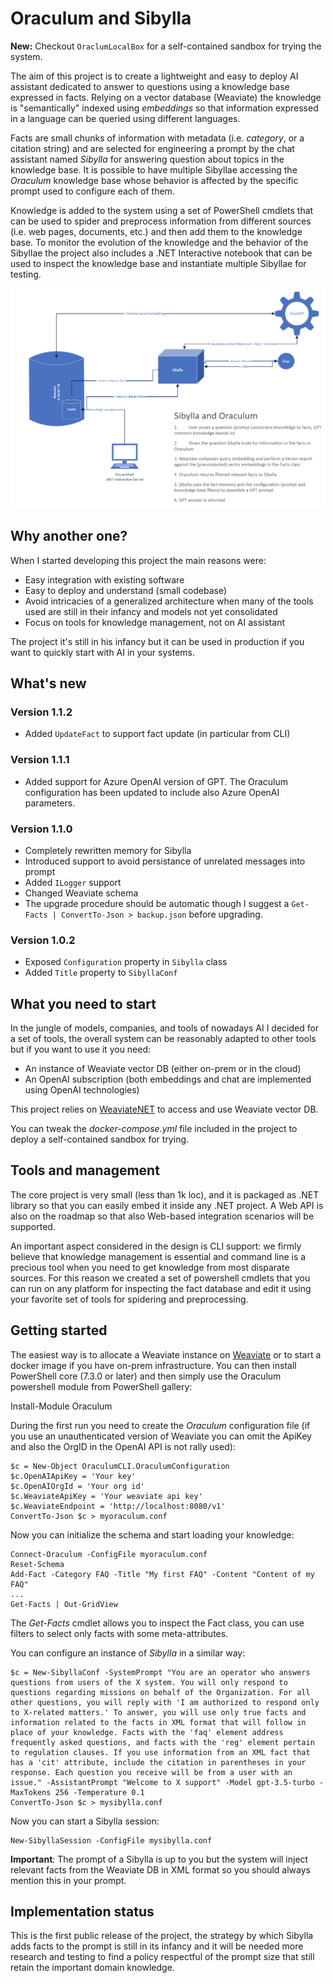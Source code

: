 # Oraculum and Sibylla

**New:** Checkout `OraclumLocalBox` for a self-contained sandbox for trying the system.

The aim of this project is to create a lightweight and easy to deploy AI assistant dedicated to answer
to questions using a knowledge base expressed in facts. Relying on a vector database (Weaviate) the 
knowledge is "semantically" indexed using *embeddings* so that information expressed in a language can 
be queried using different languages.

Facts are small chunks of information with metadata (i.e. *category*, or a citation string) and are
selected for engineering a prompt by the chat assistant named *Sibylla* for answering question about
topics in the knowledge base. It is possible to have multiple Sibyllae accessing the *Oraculum* knowledge
base whose behavior is affected by the specific prompt used to configure each of them.

Knowledge is added to the system using a set of PowerShell cmdlets that can be used to spider and
preprocess information from different sources (i.e. web pages, documents, etc.) and then add them to
the knowledge base. To monitor the evolution of the knowledge and the behavior of the Sibyllae the project
also includes a .NET Interactive notebook that can be used to inspect the knowledge base and instantiate
multiple Sibyllae for testing.

![System architecture](Architecture.png "System architecture")

## Why another one?
When I started developing this project the main reasons were:

- Easy integration with existing software
- Easy to deploy and understand (small codebase)
- Avoid intricacies of a generalized architecture when many of the tools used are still in their infancy and models not yet consolidated
- Focus on tools for knowledge management, not on AI assistant

The project it's still in his infancy but it can be used in production if you want to quickly start with AI in your systems.

## What's new

### Version 1.1.2
- Added `UpdateFact` to support fact update (in particular from CLI)

### Version 1.1.1
- Added support for Azure OpenAI version of GPT. The Oraculum configuration has been updated to include also Azure OpenAI parameters.

### Version 1.1.0
- Completely rewritten memory for Sibylla
- Introduced support to avoid persistance of unrelated messages into prompt
- Added `ILogger` support
- Changed Weaviate schema
- The upgrade procedure should be automatic though I suggest a `Get-Facts | ConvertTo-Json > backup.json` before upgrading.

### Version 1.0.2
- Exposed `Configuration` property in `Sibylla` class
- Added `Title` property to `SibyllaConf`

## What you need to start
In the jungle of models, companies, and tools of nowadays AI I decided for a set of tools, the overall system can be reasonably adapted to other tools but if you want to use it you need:

- An instance of Weaviate vector DB (either on-prem or in the cloud)
- An OpenAI subscription (both embeddings and chat are implemented using OpenAI technologies)

This project relies on [WeaviateNET](https://github.com/Unipisa/WeaviateNET) to access and use Weaviate vector DB.

You can tweak the *docker-compose.yml* file included in the project to deploy a self-contained sandbox for trying.

## Tools and management
The core project is very small (less than 1k loc), and it is packaged as .NET library so that you can easily embed it inside any .NET project. A Web API is also on the roadmap so that also Web-based integration scenarios will be supported.

An important aspect considered in the design is CLI support: we firmly believe that knowledge management is essential and command line is a precious tool when you need to get knowledge from most disparate sources. For this reason we created a set of powershell cmdlets that you can run on any platform for inspecting the fact database and edit it using your favorite set of tools for spidering and preprocessing.

## Getting started
The easiest way is to allocate a Weaviate instance on [Weaviate](https://weaviate.io) or to start a docker image if you have on-prem infrastructure. You can then install PowerShell core (7.3.0 or later) and then simply use the Oraculum powershell module from PowerShell gallery:

  Install-Module Oraculum

During the first run you need to create the *Oraculum* configuration file (if you use an unauthenticated version of Weaviate you can omit the ApiKey and also the OrgID in the OpenAI API is not rally used):

    $c = New-Object OraculumCLI.OraculumConfiguration
    $c.OpenAIApiKey = 'Your key'
    $c.OpenAIOrgId = 'Your org id'
    $c.WeaviateApiKey = 'Your weaviate api key'
    $c.WeaviateEndpoint = 'http://localhost:8080/v1'
    ConvertTo-Json $c > myoraculum.conf

Now you can initialize the schema and start loading your knowledge:

    Connect-Oraculum -ConfigFile myoraculum.conf
    Reset-Schema
    Add-Fact -Category FAQ -Title "My first FAQ" -Content "Content of my FAQ"
    ...
    Get-Facts | Out-GridView

The *Get-Facts* cmdlet allows you to inspect the Fact class, you can use filters to select only facts with some meta-attributes.

You can configure an instance of *Sibylla* in a similar way:

    $c = New-SibyllaConf -SystemPrompt "You are an operator who answers questions from users of the X system. You will only respond to questions regarding missions on behalf of the Organization. For all other questions, you will reply with 'I am authorized to respond only to X-related matters.' To answer, you will use only true facts and information related to the facts in XML format that will follow in place of your knowledge. Facts with the 'faq' element address frequently asked questions, and facts with the 'reg' element pertain to regulation clauses. If you use information from an XML fact that has a 'cit' attribute, include the citation in parentheses in your response. Each question you receive will be from a user with an issue." -AssistantPrompt "Welcome to X support" -Model gpt-3.5-turbo -MaxTokens 256 -Temperature 0.1
    ConvertTo-Json $c > mysibylla.conf

Now you can start a Sibylla session:

    New-SibyllaSession -ConfigFile mysibylla.conf

**Important**: The prompt of a Sibylla is up to you but the system will inject relevant facts from the Weaviate DB in XML format so you should always mention this in your prompt.

## Implementation status
This is the first public release of the project, the strategy by which Sibylla adds facts to the prompt is still in its infancy and it will be needed more research and testing to find a policy respectful of the prompt size that still retain the important domain knowledge.

